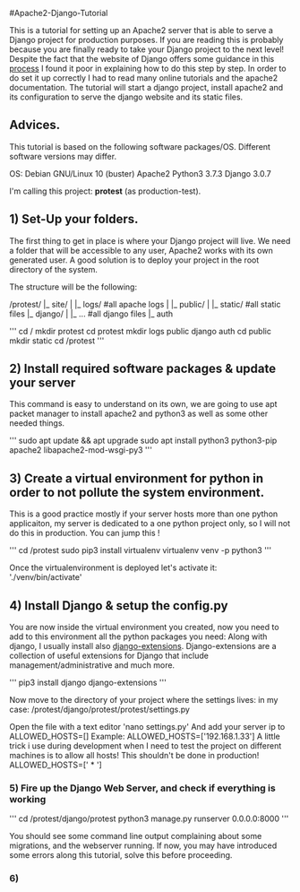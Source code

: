 #Apache2-Django-Tutorial

This is a tutorial for setting up an Apache2 server that is able to serve a Django project for production purposes.
If you are reading this is probably because you are finally ready to take your Django project to the next level!
Despite the fact that the website of Django offers some guidance in this [process](https://docs.djangoproject.com/en/3.0/howto/deployment/wsgi/modwsgi/) I found it poor in explaining how to do this step by step. In order to do set it up correctly I had to read many online tutorials and the apache2 documentation.
The tutorial will start a django project, install apache2 and its configuration to serve the django website and its static files.

## Advices.
This tutorial is based on the following software packages/OS.
Different software versions may differ.

OS: Debian GNU/Linux 10 (buster)
Apache2
Python3 3.7.3
Django 3.0.7

I'm calling this project: **protest** (as production-test).


## 1) Set-Up your folders.

The first thing to get in place is where your Django project will live.
We need a folder that will be accessible to any user, Apache2 works with its own generated user.
A good solution is to deploy your project in the root directory of the system.

The structure will be the following:

/protest/
|_ site/
|  |_ logs/ #all apache logs
|  |_ public/
|    |_ static/ #all static files
|_ django/
|    |_ ... #all django files
|_ auth

'''
cd /
mkdir protest
cd protest
mkdir logs public django auth
cd public
mkdir static
cd /protest
'''

## 2) Install required software packages & update your server

This command is easy to understand on its own, we are going to use apt packet manager to install apache2 and python3 as well as some other needed things.

'''
sudo apt update && apt upgrade
sudo apt install python3 python3-pip apache2 libapache2-mod-wsgi-py3
'''

## 3) Create a virtual environment for python in order to not pollute the system environment.
This is a good practice mostly if your server hosts more than one python applicaiton, my server is dedicated to a one python project only, so I will not do this in production. You can jump this !

'''
cd /protest
sudo pip3 install virtualenv
virtualenv venv -p python3
'''

Once the virtualenvironment is deployed let's activate it:
'./venv/bin/activate'

## 4) Install Django & setup the config.py
You are now inside the virtual environment you created, now you need to add to this environment all the python packages you need:
Along with django, I usually install also [django-extensions](https://django-extensions.readthedocs.io/en/latest/).
Django-extensions are a collection of useful extensions for Django that include management/administrative and much more.

'''
pip3 install django django-extensions
'''

Now move to the directory of your project where the settings lives:
in my case: /protest/django/protest/protest/settings.py

Open the file with a text editor 'nano settings.py'
And add your server ip to ALLOWED_HOSTS=[]
Example: ALLOWED_HOSTS=['192.168.1.33']
A little trick i use during development when I need to test the project on different machines is to allow all hosts!
This shouldn't be done in production!
ALLOWED_HOSTS=[' * ']

### 5)  Fire up the Django Web Server, and check if everything is working

'''
cd /protest/django/protest
python3 manage.py runserver 0.0.0.0:8000
'''  

You should see some command line output complaining about some migrations, and the webserver running.
If now, you may have introduced some errors along this tutorial, solve this before proceeding.


### 6) 

